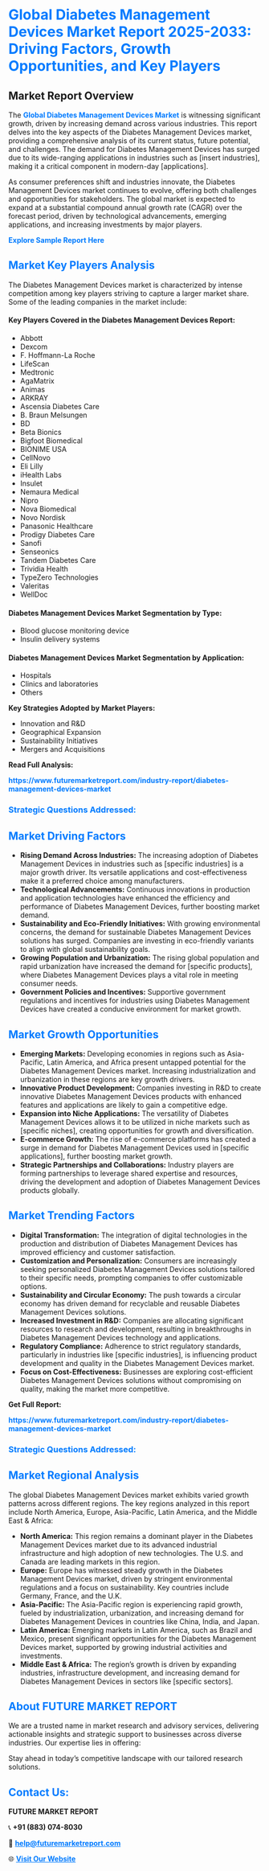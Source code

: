 <h1 style="color: #007BFF;">Global Diabetes Management Devices Market Report 2025-2033: Driving Factors, Growth Opportunities, and Key Players</h1>

<section id="overview">
<h2>Market Report Overview</h2>
<p>The <a href="https://www.futuremarketreport.com/industry-report/diabetes-management-devices-market" style="color: #007BFF; text-decoration: none;"><strong>Global Diabetes Management Devices Market</strong></a> is witnessing significant growth, driven by increasing demand across various industries. This report delves into the key aspects of the Diabetes Management Devices market, providing a comprehensive analysis of its current status, future potential, and challenges. The demand for Diabetes Management Devices has surged due to its wide-ranging applications in industries such as [insert industries], making it a critical component in modern-day [applications].</p>
<p>As consumer preferences shift and industries innovate, the Diabetes Management Devices market continues to evolve, offering both challenges and opportunities for stakeholders. The global market is expected to expand at a substantial compound annual growth rate (CAGR) over the forecast period, driven by technological advancements, emerging applications, and increasing investments by major players.</p>
</section>

<section id="overview">
<p><a href="https://www.futuremarketreport.com/request-sample/reportId=56712" style="color: #007BFF; text-decoration: none;"><strong>Explore Sample Report Here</strong></a></p>
</section>

<section id="key-players">
<h2 style="color: #007BFF;">Market Key Players Analysis</h2>
<p>The Diabetes Management Devices market is characterized by intense competition among key players striving to capture a larger market share. Some of the leading companies in the market include:</p>
<h4>Key Players Covered in the Diabetes Management Devices Report:</h4>
<ul><li>Abbott</li><li>Dexcom</li><li>F. Hoffmann-La Roche</li><li>LifeScan</li><li>Medtronic</li><li>AgaMatrix</li><li>Animas</li><li>ARKRAY</li><li>Ascensia Diabetes Care</li><li>B. Braun Melsungen</li><li>BD</li><li>Beta Bionics</li><li>Bigfoot Biomedical</li><li>BIONIME USA</li><li>CellNovo</li><li>Eli Lilly</li><li>iHealth Labs</li><li>Insulet</li><li>Nemaura Medical</li><li>Nipro</li><li>Nova Biomedical</li><li>Novo Nordisk</li><li>Panasonic Healthcare</li><li>Prodigy Diabetes Care</li><li>Sanofi</li><li>Senseonics</li><li>Tandem Diabetes Care</li><li>Trividia Health</li><li>TypeZero Technologies</li><li>Valeritas</li><li>WellDoc</li></ul>
<h4>Diabetes Management Devices Market Segmentation by Type:</h4>
<ul><li>Blood glucose monitoring device</li><li>Insulin delivery systems</li></ul>

<h4>Diabetes Management Devices Market Segmentation by Application:</h4>
<ul><li>Hospitals</li><li>Clinics and laboratories</li><li>Others</li></ul>
<p><strong>Key Strategies Adopted by Market Players:</strong></p>
<ul>
<li>Innovation and R&D</li>
<li>Geographical Expansion</li>
<li>Sustainability Initiatives</li>
<li>Mergers and Acquisitions</li>
</ul>
</section>

<section>
<p><strong>Read Full Analysis: </strong></p><a href="https://www.futuremarketreport.com/industry-report/diabetes-management-devices-market" style="color: #007BFF; text-decoration: none;"><strong>https://www.futuremarketreport.com/industry-report/diabetes-management-devices-market</strong></a>
<h3 style="color: #007BFF;">Strategic Questions Addressed:</h3>
</section>

<section id="driving-factors">
<h2 style="color: #007BFF;">Market Driving Factors</h2>
<ul>
<li><strong>Rising Demand Across Industries:</strong> The increasing adoption of Diabetes Management Devices in industries such as [specific industries] is a major growth driver. Its versatile applications and cost-effectiveness make it a preferred choice among manufacturers.</li>
<li><strong>Technological Advancements:</strong> Continuous innovations in production and application technologies have enhanced the efficiency and performance of Diabetes Management Devices, further boosting market demand.</li>
<li><strong>Sustainability and Eco-Friendly Initiatives:</strong> With growing environmental concerns, the demand for sustainable Diabetes Management Devices solutions has surged. Companies are investing in eco-friendly variants to align with global sustainability goals.</li>
<li><strong>Growing Population and Urbanization:</strong> The rising global population and rapid urbanization have increased the demand for [specific products], where Diabetes Management Devices plays a vital role in meeting consumer needs.</li>
<li><strong>Government Policies and Incentives:</strong> Supportive government regulations and incentives for industries using Diabetes Management Devices have created a conducive environment for market growth.</li>
</ul>
</section>

<section id="growth-opportunities">
<h2 style="color: #007BFF;">Market Growth Opportunities</h2>
<ul>
<li><strong>Emerging Markets:</strong> Developing economies in regions such as Asia-Pacific, Latin America, and Africa present untapped potential for the Diabetes Management Devices market. Increasing industrialization and urbanization in these regions are key growth drivers.</li>
<li><strong>Innovative Product Development:</strong> Companies investing in R&D to create innovative Diabetes Management Devices products with enhanced features and applications are likely to gain a competitive edge.</li>
<li><strong>Expansion into Niche Applications:</strong> The versatility of Diabetes Management Devices allows it to be utilized in niche markets such as [specific niches], creating opportunities for growth and diversification.</li>
<li><strong>E-commerce Growth:</strong> The rise of e-commerce platforms has created a surge in demand for Diabetes Management Devices used in [specific applications], further boosting market growth.</li>
<li><strong>Strategic Partnerships and Collaborations:</strong> Industry players are forming partnerships to leverage shared expertise and resources, driving the development and adoption of Diabetes Management Devices products globally.</li>
</ul>
</section>

<section id="trending-factors">
<h2 style="color: #007BFF;">Market Trending Factors</h2>
<ul>
<li><strong>Digital Transformation:</strong> The integration of digital technologies in the production and distribution of Diabetes Management Devices has improved efficiency and customer satisfaction.</li>
<li><strong>Customization and Personalization:</strong> Consumers are increasingly seeking personalized Diabetes Management Devices solutions tailored to their specific needs, prompting companies to offer customizable options.</li>
<li><strong>Sustainability and Circular Economy:</strong> The push towards a circular economy has driven demand for recyclable and reusable Diabetes Management Devices solutions.</li>
<li><strong>Increased Investment in R&D:</strong> Companies are allocating significant resources to research and development, resulting in breakthroughs in Diabetes Management Devices technology and applications.</li>
<li><strong>Regulatory Compliance:</strong> Adherence to strict regulatory standards, particularly in industries like [specific industries], is influencing product development and quality in the Diabetes Management Devices market.</li>
<li><strong>Focus on Cost-Effectiveness:</strong> Businesses are exploring cost-efficient Diabetes Management Devices solutions without compromising on quality, making the market more competitive.</li>
</ul>
</section>

<section>
<p><strong>Get Full Report: </strong></p><a href="https://www.futuremarketreport.com/industry-report/diabetes-management-devices-market" style="color: #007BFF; text-decoration: none;"><strong>https://www.futuremarketreport.com/industry-report/diabetes-management-devices-market</strong></a>
<h3 style="color: #007BFF;">Strategic Questions Addressed:</h3>
</section>


<section id="regional-analysis">
<h2 style="color: #007BFF;">Market Regional Analysis</h2>
<p>The global Diabetes Management Devices market exhibits varied growth patterns across different regions. The key regions analyzed in this report include North America, Europe, Asia-Pacific, Latin America, and the Middle East & Africa:</p>
<ul>
<li><strong>North America:</strong> This region remains a dominant player in the Diabetes Management Devices market due to its advanced industrial infrastructure and high adoption of new technologies. The U.S. and Canada are leading markets in this region.</li>
<li><strong>Europe:</strong> Europe has witnessed steady growth in the Diabetes Management Devices market, driven by stringent environmental regulations and a focus on sustainability. Key countries include Germany, France, and the U.K.</li>
<li><strong>Asia-Pacific:</strong> The Asia-Pacific region is experiencing rapid growth, fueled by industrialization, urbanization, and increasing demand for Diabetes Management Devices in countries like China, India, and Japan.</li>
<li><strong>Latin America:</strong> Emerging markets in Latin America, such as Brazil and Mexico, present significant opportunities for the Diabetes Management Devices market, supported by growing industrial activities and investments.</li>
<li><strong>Middle East & Africa:</strong> The region’s growth is driven by expanding industries, infrastructure development, and increasing demand for Diabetes Management Devices in sectors like [specific sectors].</li>
</ul>
</section>

<footer>
<h2 style="color: #007BFF;">About FUTURE MARKET REPORT</h2>
<p>We are a trusted name in market research and advisory services, delivering actionable insights and strategic support to businesses across diverse industries. Our expertise lies in offering:</p>

<p>Stay ahead in today’s competitive landscape with our tailored research solutions.</p>

<h2 style="color: #007BFF;">Contact Us:</h2>
<p><strong>FUTURE MARKET REPORT</strong></p>
<p>📞 <strong>+91 (883) 074-8030</strong></p>
<p>📧 <strong><a href="mailto:help@futuremarketreport.com" style="color: #007BFF;">help@futuremarketreport.com</a></strong></p>
<p>🌐 <strong><a href="https://www.futuremarketreport.com/" style="color: #007BFF;">Visit Our Website</a></strong></p>
</footer>